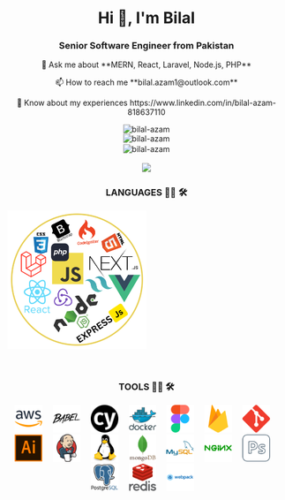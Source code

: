 <h1 align="center">Hi 👋, I'm Bilal</h1>
<h3 align="center">Senior Software Engineer from Pakistan</h3>
<div align="left">
    
</div>
<p align="center">💬 Ask me about **MERN, React, Laravel, Node.js, PHP**</p>

<p align="center">📫 How to reach me **bilal.azam1@outlook.com**</p>

<p align="center">📄 Know about my experiences https://www.linkedin.com/in/bilal-azam-818637110</p>
<div align="center">
     <img src="https://myreadme.vercel.app/api/embed/bilal-azam?panels=userstatistics,toplanguages,commitgraph" alt="bilal-azam" />
</div>
<div align="center">
    <img src="https://github-readme-streak-stats.herokuapp.com/?user=bilal-azam&theme=juicyfresh" alt="bilal-azam"/>
</div>
<div align="center">
    <img align="center" src="http://github-profile-summary-cards.vercel.app/api/cards/profile-details?username=bilal-azam&theme=juicyfresh" alt="bilal-azam" />
</div>
<br />
<div align="center">
    <img src="https://github-profile-trophy.vercel.app/?username=bilal-azam&theme=juicyfresh&no-bg=true" />
</div>

<h3 align="center">LANGUAGES 👨‍💻 🛠</h3>

<p align="left" style="width: 50%; height: auto;">
    <img src="./icons/languages.png" />
</p>

<br />

<h3 align="center">TOOLS 👨‍💻 🛠</h3>

<p align="center">
    <img src="./icons/tools/aws.svg" style="width: auto; height: 50px; margin-right:15px;"/>
    <img src="./icons/tools/babel.svg" style="width: auto; height: 50px; margin-right:15px;"/>
    <img src="./icons/tools/cypress.svg" style="width: auto; height: 50px; margin-right:15px;"/>
    <img src="./icons/tools/docker.svg" style="width: auto; height: 50px; margin-right:15px;"/>
    <img src="./icons/tools/figma.svg" style="width: auto; height: 50px; margin-right:15px;"/>
    <img src="./icons/tools/firease.svg" style="width: auto; height: 50px; margin-right:15px;"/>
    <img src="./icons/tools/git.svg" style="width: auto; height: 50px; margin-right:15px;"/>
    <img src="./icons/tools/illustrator.svg" style="width: auto; height: 50px; margin-right:15px;"/>
    <img src="./icons/tools/jenkins.svg" style="width: auto; height: 50px; margin-right:15px;"/>
    <img src="./icons/tools/linux.svg" style="width: auto; height: 50px; margin-right:15px;"/>
    <img src="./icons/tools/mongodb.svg" style="width: auto; height: 50px; margin-right:15px;"/>
    <img src="./icons/tools/mysql.svg" style="width: auto; height: 50px; margin-right:15px;"/>
    <img src="./icons/tools/nginx.svg" style="width: auto; height: 50px; margin-right:15px;"/>
    <img src="./icons/tools/photoshop.svg" style="width: auto; height: 50px; margin-right:15px;"/>
    <img src="./icons/tools/postgresql.svg" style="width: auto; height: 50px; margin-right:15px;"/>
    <img src="./icons/tools/redis.svg" style="width: auto; height: 50px; margin-right:15px;"/>
    <img src="./icons/tools/webpack.svg" style="width: auto; height: 50px; margin-right:15px;"/>
</p>

